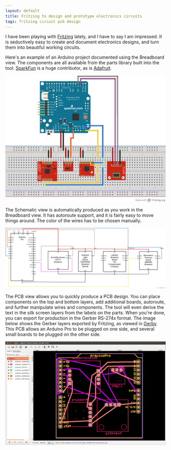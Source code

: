 ```yaml
---
layout: default
title: Fritzing to design and prototype electronics circuits
tags: fritzing circuit pcb design
---
```


I have been playing with [Fritzing](http://fritzing.org/) lately, and I have to say I am impressed. It is seductively easy to create and document electronics designs, and turn them into beautiful working circuits.

Here's an example of an Arduino project documented using the Breadboard view. The components are all available from the parts library built into the tool. [SparkFun](https://www.sparkfun.com/) is a huge contributor, as is [Adafruit](https://github.com/adafruit/Fritzing-Library/).

![Breadboard View](/assets/img/fritzing-breadboard-arduino-pro.png)

The Schematic view is automatically produced as you work in the Breadboard view. It has autoroute support, and it is fairly easy to move things around. The color of the wires has to be chosen manually.

![Schematic View](/assets/img/fritzing-schematic-arduino-pro.png)

The PCB view allows you to quickly produce a PCB design. You can place components on the top and bottom layers, add additional boards, autoroute, and further manipulate wires and components. The tool will even derive the text in the silk screen layers from the labels on the parts. When you're done, you can export for production in the Gerber RS-274x format. The image below shows the Gerber layers exported by Fritzing, as viewed in [Gerbv](http://gerbv.geda-project.org/). This PCB allows an Arduino Pro to be plugged on one side, and several small boards to be plugged on the other side.

![Gerber](/assets/img/gerbv-arduino-pro-gerber.png)

